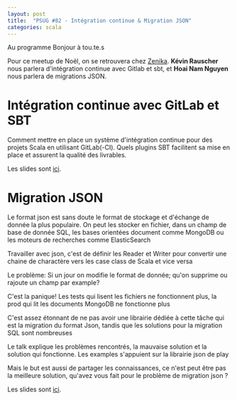 ```yaml
---
layout: post
title:  "PSUG #82 - Intégration continue & Migration JSON"
categories: scala
---
```


Au programme
Bonjour à tou.te.s

Pour ce meetup de Noël, on se retrouvera chez [Zenika](https://www.zenika.com/).
**Kévin Rauscher** nous parlera d'intégration continue avec Gitlab et sbt, et **Hoai Nam Nguyen** nous parlera de migrations JSON.

# Intégration continue avec GitLab et SBT

Comment mettre en place un système d'intégration continue pour des projets Scala en utilisant GitLab(-CI). Quels plugins SBT facilitent sa mise en place et assurent la qualité des livrables.

Les slides sont [ici](http://tomahna.fr/blog/slide/sbt-gitlab/).

# Migration JSON

Le format json est sans doute le format de stockage et d'échange de donnée la plus populaire. On peut les stocker en fichier, dans un champ de base de donnée SQL, les bases orientées document comme MongoDB ou les moteurs de recherches comme ElasticSearch

Travailler avec json, c'est de définir les Reader et Writer pour convertir une chaine de charactère vers les case class de Scala et vice versa

Le problème: Si un jour on modifie le format de donnée; qu'on supprime ou rajoute un champ par example?

C'est la panique! Les tests qui lisent les fichiers ne fonctionnent plus, la prod qui lit les documents MongoDB ne fonctionne plus

C'est assez étonnant de ne pas avoir une librairie dédiée à cette tâche qui est la migration du format Json, tandis que les solutions pour la migration SQL sont nombreuses

Le talk explique les problèmes rencontrés, la mauvaise solution et la solution qui fonctionne. Les examples s'appuient sur la librairie json de play

Mais le but est aussi de partager les connaissances, ce n'est peut être pas la meilleure solution, qu'avez vous fait pour le problème de migration json ?

Les slides sont [ici](https://docs.google.com/presentation/d/13pqkAGFBGFrEU4eprJJAWXJAjDGdy2dAhCooqMSjNfY/edit#slide=id.p).
